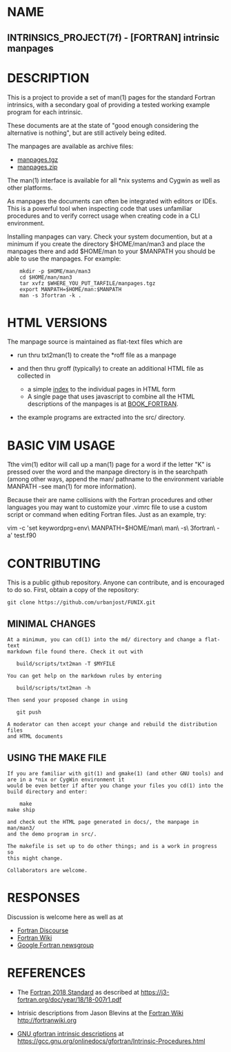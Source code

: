 # NAME

   ## INTRINSICS_PROJECT(7f) - [FORTRAN] intrinsic manpages

# DESCRIPTION

This is a project to provide a set of man(1) pages for the standard
Fortran intrinsics, with a secondary goal of providing a tested working
example program for each intrinsic.

These documents are at the state of "good enough considering the
alternative is nothing", but are still actively being edited.

The manpages are available as archive files:
   - [manpages.tgz](https://urbanjost.github.io/fortran-intrinsic-manpages/ship/manpages.zip)
   - [manpages.zip](https://urbanjost.github.io/fortran-intrinsic-manpages/ship/manpages.tgz)

The man(1) interface is available for all *nix systems and Cygwin as
well as other platforms.

As manpages the documents can often be integrated with editors or
IDEs. This is a powerful tool when inspecting code that uses unfamiliar
procedures and to verify correct usage when creating code in a CLI
environment.

Installing manpages can vary. Check your system documention, but at a
minimum if you create the directory $HOME/man/man3 and place the manpages
there and add $HOME/man to your $MANPATH you should be able to use the
manpages. For example:

        mkdir -p $HOME/man/man3
        cd $HOME/man/man3
        tar xvfz $WHERE_YOU_PUT_TARFILE/manpages.tgz
        export MANPATH=$HOME/man:$MANPATH
        man -s 3fortran -k .

# HTML VERSIONS

The manpage source is maintained as flat-text files which are

* run thru txt2man(1) to create the *roff file as a manpage
* and then thru groff (typically) to create an additional HTML file as collected in
   - a simple [index](https://urbanjost.github.io/fortran-intrinsic-manpages/) to
     the individual pages in HTML form
   - A single page that uses javascript to combine all the HTML
     descriptions of the manpages is at [BOOK_FORTRAN](https://urbanjost.github.io/fortran-intrinsic-manpages/BOOK_FORTRAN.html).

* the example programs are extracted into the src/ directory.

# BASIC VIM USAGE

Tthe vim(1) editor will call up a man(1) page for a word
if the letter "K" is pressed over the word and the manpage directory
is in the searchpath (among other ways, append the man/ pathname to
the environment variable MANPATH -see man(1) for more information).

Because their are name collisions with the Fortran procedures and
other languages you may want to customize your .vimrc file to use
a custom script or command when editing Fortran files. Just as 
an example, try:

   vim -c 'set keywordprg=env\ MANPATH=$HOME/man\ man\ -s\ 3fortran\ -a' test.f90

# CONTRIBUTING

This is a public github repository. Anyone can contribute, and is encouraged to
do so. First, obtain a copy of the repository:

    git clone https://github.com/urbanjost/FUNIX.git

## MINIMAL CHANGES

    At a minimum, you can cd(1) into the md/ directory and change a flat-text
    markdown file found there. Check it out with

       build/scripts/txt2man -T $MYFILE

    You can get help on the markdown rules by entering

       build/scripts/txt2man -h

    Then send your proposed change in using

       git push

    A moderator can then accept your change and rebuild the distribution files
    and HTML documents

## USING THE MAKE FILE

    If you are familiar with git(1) and gmake(1) (and other GNU tools) and 
    are in a *nix or CygWin environment it 
    would be even better if after you change your files you cd(1) into the
    build directory and enter:

        make
	make ship

    and check out the HTML page generated in docs/, the manpage in man/man3/
    and the demo program in src/.

    The makefile is set up to do other things; and is a work in progress so
    this might change.

    Collaborators are welcome.

# RESPONSES

Discussion is welcome here as well as at
 - [Fortran Discourse](https://fortran-lang.discourse.group/t/fortran-intrinsic-manpages/160/)
 - [Fortran Wiki](http://fortranwiki.org)
 - [Google Fortran newsgroup](https://groups.google.com/forum/#!forum/comp.lang.fortran)

# REFERENCES
 - The [Fortran 2018 Standard](https://j3-fortran.org/doc/year/18/18-007r1.pdf)
   as described at https://j3-fortran.org/doc/year/18/18-007r1.pdf

 - Intrisic descriptions from Jason Blevins at the
   [Fortran Wiki](http://fortranwiki.org) http://fortranwiki.org

 - [GNU gfortran intrinsic descriptions](https://gcc.gnu.org/onlinedocs/gfortran/Intrinsic-Procedures.html)
   at https://gcc.gnu.org/onlinedocs/gfortran/Intrinsic-Procedures.html

